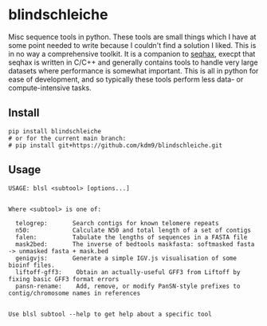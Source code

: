 # blindschleiche

Misc sequence tools in python. These tools are small things which I have at some point needed to write because I couldn't find a solution I liked. This is in no way a comprehensive toolkit. It is a companion to [seqhax](https://github.com/kdm9/seqhax), execpt that seqhax is written in C/C++ and generally contains tools to handle very large datasets where performance is somewhat important. This is all in python for ease of development, and so typically these tools perform less data- or compute-intensive tasks.

## Install

```
pip install blindschleiche
# or for the current main branch:
# pip install git+https://github.com/kdm9/blindschleiche.git
```

## Usage

```
USAGE: blsl <subtool> [options...]


Where <subtool> is one of:

  telogrep:       Search contigs for known telomere repeats
  n50:            Calculate N50 and total length of a set of contigs
  falen:          Tabulate the lengths of sequences in a FASTA file
  mask2bed:       The inverse of bedtools maskfasta: softmasked fasta -> unmasked fasta + mask.bed
  genigvjs:       Generate a simple IGV.js visualisation of some bioinf files.
  liftoff-gff3:    Obtain an actually-useful GFF3 from Liftoff by fixing basic GFF3 format errors
  pansn-rename:    Add, remove, or modify PanSN-style prefixes to contig/chromosome names in references


Use blsl subtool --help to get help about a specific tool
```
